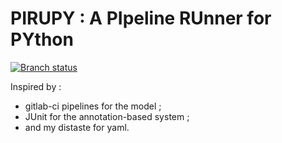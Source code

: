 # PIRUPY : A PIpeline RUnner for PYthon

[![Branch status](https://img.shields.io/github/checks-status/sporniket/pirupy/main)](https://github.com/sporniket/pirupy/actions/workflows/python-package.yml)

Inspired by :

* gitlab-ci pipelines for the model ;
* JUnit for the annotation-based system ;
* and my distaste for yaml.
